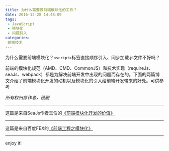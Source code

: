 ```yaml
---
title: 为什么需要做前端模块化的工作？
date: 2016-12-28 14:48:09
tags:
 - JavaScript
 - 模块化
 - 问题引入
categories:
 前端技术
---
```


为什么需要前端模块化？`<script>`标签直接顺序引入、同步加载.js文件不好吗？

前端的模块化规范（AMD、CMD、CommonJS）和技术实现（requireJs、seaJs、webpack）都是为解决前端开发中出现的问题而存在的。下面的两篇博文介绍了前端模块化开发的动机以及模块化的引入给前端开发带来的好处。可供参考

*所有权归原作者，侵删*
* * *
这篇是来自SeaJs作者玉伯的[《前端模块化开发的价值》](https://github.com/seajs/seajs/issues/547)
* * *
这篇是来自百度FEX的[《前端工程之模块化》](http://fex.baidu.com/blog/2014/03/fis-module/)
* * *
enjoy it!